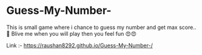 # Guess-My-Number-
This is small game where i chance to guess my number and get max score.. 🥰 Blive me when you will play then you feel fun 😍😍

Link :-  https://raushan8292.github.io/Guess-My-Number-/
